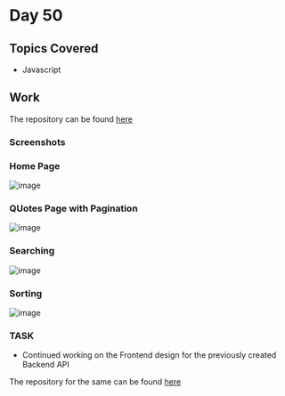 # Day 50

## Topics Covered

- Javascript

## Work

The repository can be found [here](./Quotes/)

### Screenshots

### Home Page
![image](https://github.com/RajKousik/GenSparkTraining/assets/91744323/75de7ab9-cf6e-47f9-8693-f4ee9ac316b7)

### QUotes Page with Pagination
![image](https://github.com/RajKousik/GenSparkTraining/assets/91744323/dccd8141-1e6a-4e66-885c-39278df77a79)

### Searching
![image](https://github.com/RajKousik/GenSparkTraining/assets/91744323/915ec6f5-41a9-434c-957c-a7cbc1017152)

### Sorting
![image](https://github.com/RajKousik/GenSparkTraining/assets/91744323/b3900803-41e9-41b0-a76c-bf9c5e7f1c0e)



### TASK

- Continued working on the Frontend design for the previously created Backend API

The repository for the same can be found [here](https://github.com/RajKousik/GenSparkTraining/tree/master/Day43%20-%20Jun%2010/assignments/StudentManagementUI)
